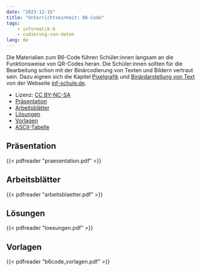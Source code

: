 ```yaml
---
date: "2023-12-15"
title: "Unterrichtseinheit: B6-Code"
tags:
    - informatik-6
    - codierung-von-daten
lang: de
---
```


Die Materialien zum B6-Code führen Schüler:innen langsam an die Funktionsweise von QR-Codes heran. Die Schüler:innen sollten für die Bearbeitung schon mit der Binärcodierung von Texten und Bildern vertraut sein. Dazu eignen sich die Kapitel [Pixelgrafik](https://inf-schule.de/kids/datennetze/pixelgrafik) und [Binärdarstellung von Text](https://inf-schule.de/kids/datennetze/text) von der Webseite [inf-schule.de](inf-schule.de).

- Lizenz: [CC BY-NC-SA](https://creativecommons.org/licenses/by-nc-sa/4.0/)
- [Präsentation](praesentation.pdf)
- [Arbeitsblätter](arbeitsblaetter.pdf)
- [Lösungen](loesungen.pdf)
- [Vorlagen](b6code_vorlagen.pdf)
- [ASCII-Tabelle](../ascii-tabelle)

## Präsentation

{{< pdfreader "praesentation.pdf" >}}

## Arbeitsblätter

{{< pdfreader "arbeitsblaetter.pdf" >}}

## Lösungen

{{< pdfreader "loesungen.pdf" >}}

## Vorlagen

{{< pdfreader "b6code_vorlagen.pdf" >}}
